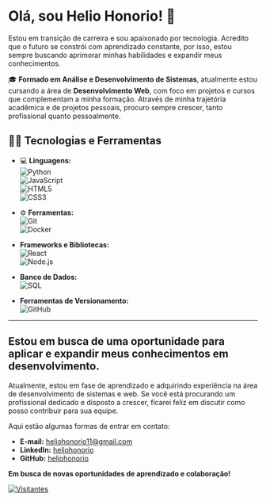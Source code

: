 # Olá, sou Helio Honorio! 👋

Estou em transição de carreira e sou apaixonado por tecnologia. Acredito que o futuro se constrói com aprendizado constante, por isso, estou sempre buscando aprimorar minhas habilidades e expandir meus conhecimentos. 

🎓 **Formado em Análise e Desenvolvimento de Sistemas**, atualmente estou cursando a área de **Desenvolvimento Web**, com foco em projetos e cursos que complementam a minha formação. Através de minha trajetória acadêmica e de projetos pessoais, procuro sempre crescer, tanto profissional quanto pessoalmente.

## 👨‍💻 Tecnologias e Ferramentas
- 💻 **Linguagens:**
  <br> ![Python](https://img.shields.io/badge/Python-3776AB?style=flat&logo=python&logoColor=white) 
  <br> ![JavaScript](https://img.shields.io/badge/JavaScript-F7DF1E?style=flat&logo=javascript&logoColor=black)
  <br> ![HTML5](https://img.shields.io/badge/HTML5-E34F26?style=flat&logo=html5&logoColor=white)
  <br> ![CSS3](https://img.shields.io/badge/CSS3-1572B6?style=flat&logo=css3&logoColor=white)

- ⚙️ **Ferramentas:**
  <br> ![Git](https://img.shields.io/badge/Git-F05032?style=flat&logo=git&logoColor=white) 
  <br> ![Docker](https://img.shields.io/badge/Docker-2496ED?style=flat&logo=docker&logoColor=white)

- **Frameworks e Bibliotecas:**  
  ![React](https://img.shields.io/badge/React-61DAFB?style=flat&logo=react&logoColor=black)  
  ![Node.js](https://img.shields.io/badge/Node.js-339933?style=flat&logo=node.js&logoColor=white)

- **Banco de Dados:**  
  ![SQL](https://img.shields.io/badge/SQL-003B57?style=flat&logo=mysql&logoColor=white)

- **Ferramentas de Versionamento:**  
  ![GitHub](https://img.shields.io/badge/GitHub-181717?style=flat&logo=github&logoColor=white)

---

## Estou em busca de uma oportunidade para aplicar e expandir meus conhecimentos em desenvolvimento.  
Atualmente, estou em fase de aprendizado e adquirindo experiência na área de desenvolvimento de sistemas e web. Se você está procurando um profissional dedicado e disposto a crescer, ficarei feliz em discutir como posso contribuir para sua equipe.  

Aqui estão algumas formas de entrar em contato:

- **E-mail:** [heliohonorio11@gmail.com](mailto:heliohonorio11@gmail.com)
- **LinkedIn:** [heliohonorio](https://www.linkedin.com/in/heliohonorio)
- **GitHub:** [heliohonorio](https://github.com/heliohonorio)

**Em busca de novas oportunidades de aprendizado e colaboração!**



[![Visitantes](https://hits.seeyoufarm.com/api/count/incr/badge.svg?url=https://github.com/heliohonorio&count_bg=%2379C83D&title_bg=%23555555&icon=github.svg&icon_color=%23E7E7E7&title=Visitantes&edge_flat=false)](https://github.com/heliohonorio)
